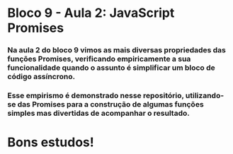# Bloco 9 - Aula 2: JavaScript Promises

### Na aula 2 do bloco 9 vimos as mais diversas propriedades das funções Promises, verificando empiricamente a sua funcionalidade quando o assunto é simplificar um bloco de código assíncrono.

### Esse empirismo é demonstrado nesse repositório, utilizando-se das Promises para a construção de algumas funções simples mas divertidas de acompanhar o resultado. 

# Bons estudos!